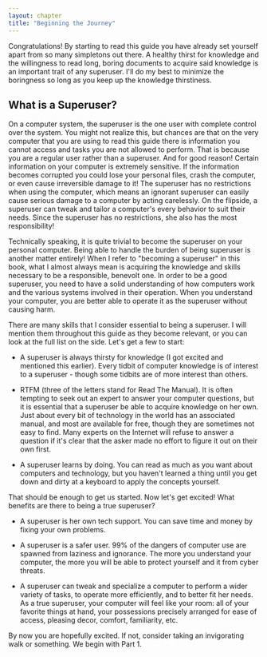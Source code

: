 ```yaml
---
layout: chapter
title: "Beginning the Journey"
---
```


Congratulations! By starting to read this guide you have already set yourself
apart from so many simpletons out there. A healthy thirst for knowledge and the
willingness to read long, boring documents to acquire said knowledge is an
important trait of any superuser. I'll do my best to minimize the boringness so
long as you keep up the knowledge thirstiness.

What is a Superuser?
--------------------

On a computer system, the superuser is the one user with complete control over
the system. You might not realize this, but chances are that on the very
computer that you are using to read this guide there is information you cannot
access and tasks you are not allowed to perform. That is because you are a
regular user rather than a superuser. And for good reason! Certain information
on your computer is extremely sensitive. If the information becomes corrupted
you could lose your personal files, crash the computer, or even cause
irreversible damage to it! The superuser has no restrictions when using the
computer, which means an ignorant superuser can easily cause serious damage to a
computer by acting carelessly. On the flipside, a superuser can tweak and tailor
a computer's every behavior to suit their needs. Since the superuser has no
restrictions, she also has the most responsibility!

Technically speaking, it is quite trivial to become the superuser on your
personal computer. Being able to handle the burden of being superuser is another
matter entirely! When I refer to "becoming a superuser" in this book, what I
almost always mean is acquiring the knowledge and skills necessary to be a
responsible, benevolt one. In order to be a good superuser, you need to have a
solid understanding of how computers work and the various systems involved in
their operation. When you understand your computer, you are better able to
operate it as the superuser without causing harm.

There are many skills that I consider essential to being a superuser. I will
mention them throughout this guide as they become relevant, or you can look at
the full list on the side. Let's get a few to start:

* A superuser is always thirsty for knowledge (I got excited and mentioned this
  earlier). Every tidbit of computer knowledge is of interest to a superuser -
  though some tidbits are of more interest than others.

* RTFM (three of the letters stand for Read The Manual). It is often tempting to
  seek out an expert to answer your computer questions, but it is essential that
  a superuser be able to acquire knowledge on her own. Just about every bit of
  technology in the world has an associated manual, and most are available for
  free, though they are sometimes not easy to find. Many experts on the Internet
  will refuse to answer a question if it's clear that the asker made no effort
  to figure it out on their own first.

* A superuser learns by doing. You can read as much as you want about computers
  and technology, but you haven't learned a thing until you get down and dirty
  at a keyboard to apply the concepts yourself.

That should be enough to get us started. Now let's get excited! What benefits
are there to being a true superuser?

* A superuser is her own tech support. You can save time and money by fixing
  your own problems.

* A superuser is a safer user. 99% of the dangers of computer use are spawned
  from laziness and ignorance. The more you understand your computer, the more
  you will be able to protect yourself and it from cyber threats.

* A superuser can tweak and specialize a computer to perform a wider variety of
  tasks, to operate more efficiently, and to better fit her needs. As a true
  superuser, your computer will feel like your room: all of your favorite things
  at hand, your possessions precisely arranged for ease of access, pleasing
  decor, comfort, familiarity, etc.

By now you are hopefully excited. If not, consider taking an invigorating walk
or something. We begin with Part 1.
